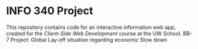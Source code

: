 # INFO 340 Project

This repository contains code for an interactive information web app, created for the _Client-Side Web Development_ course at the UW School.
BB-7 Project: Global Lay-off situation regarding economic Slow down 

